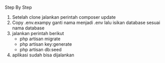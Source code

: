 Step By Step 

1. Setelah clone jalankan perintah composer update
2. Copy .env.exampy ganti nama menjadi .env lalu isikan database sesuai nama database
3. jalankan perintah berikut
    - php artisan migrate
    - php artisan key:generate
    - php artisan db:seed
4. aplikasi sudah bisa dijalankan
